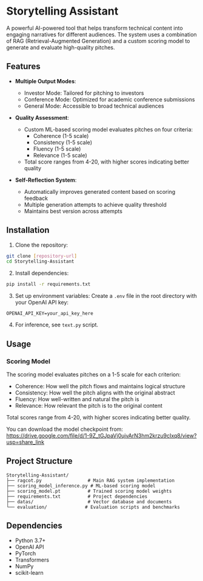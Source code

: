# Storytelling Assistant

A powerful AI-powered tool that helps transform technical content into engaging narratives for different audiences. The system uses a combination of RAG (Retrieval-Augmented Generation) and a custom scoring model to generate and evaluate high-quality pitches.

## Features

- **Multiple Output Modes**:
  - Investor Mode: Tailored for pitching to investors
  - Conference Mode: Optimized for academic conference submissions
  - General Mode: Accessible to broad technical audiences

- **Quality Assessment**:
  - Custom ML-based scoring model evaluates pitches on four criteria:
    - Coherence (1-5 scale)
    - Consistency (1-5 scale)
    - Fluency (1-5 scale)
    - Relevance (1-5 scale)
  - Total score ranges from 4-20, with higher scores indicating better quality

- **Self-Reflection System**:
  - Automatically improves generated content based on scoring feedback
  - Multiple generation attempts to achieve quality threshold
  - Maintains best version across attempts

## Installation

1. Clone the repository:
```bash
git clone [repository-url]
cd Storytelling-Assistant
```

2. Install dependencies:
```bash
pip install -r requirements.txt
```

3. Set up environment variables:
Create a `.env` file in the root directory with your OpenAI API key:
```
OPENAI_API_KEY=your_api_key_here
```

4. For inference, see `text.py` script. 
## Usage


### Scoring Model

The scoring model evaluates pitches on a 1-5 scale for each criterion:
- Coherence: How well the pitch flows and maintains logical structure
- Consistency: How well the pitch aligns with the original abstract
- Fluency: How well-written and natural the pitch is
- Relevance: How relevant the pitch is to the original content

Total scores range from 4-20, with higher scores indicating better quality.

You can download the model checkpoint from: https://drive.google.com/file/d/1-9Z_tGJpaVj0ujvArN3hm2krzu9cIxq8/view?usp=share_link
## Project Structure

```
Storytelling-Assistant/
├── ragcot.py                 # Main RAG system implementation
├── scoring_model_inference.py # ML-based scoring model
├── scoring_model.pt          # Trained scoring model weights
├── requirements.txt          # Project dependencies
├── datas/                    # Vector database and documents
└── evaluation/              # Evaluation scripts and benchmarks
```

## Dependencies

- Python 3.7+
- OpenAI API
- PyTorch
- Transformers
- NumPy
- scikit-learn
